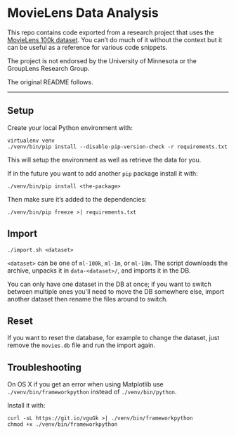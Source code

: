 # MovieLens Data Analysis

This repo contains code exported from a research project that uses the
[MovieLens 100k dataset](http://grouplens.org/datasets/movielens/). You can’t
do much of it without the context but it can be useful as a reference for
various code snippets.

The project is not endorsed by the University of Minnesota or the GroupLens
Research Group.

The original README follows.

-------------------------------------------------------------------------------

## Setup

Create your local Python environment with:

    virtualenv venv
    ./venv/bin/pip install --disable-pip-version-check -r requirements.txt

This will setup the environment as well as retrieve the data for you.

If in the future you want to add another `pip` package install it with:

    ./venv/bin/pip install <the-package>

Then make sure it’s added to the dependencies:

    ./venv/bin/pip freeze >| requirements.txt

## Import

    ./import.sh <dataset>

`<dataset>` can be one of `ml-100k`, `ml-1m`, or `ml-10m`. The script downloads
the archive, unpacks it in `data-<dataset>/`, and imports it in the DB.

You can only have one dataset in the DB at once; if you want to switch between
multiple ones you'll need to move the DB somewhere else, import another dataset
then rename the files around to switch.

## Reset

If you want to reset the database, for example to change the dataset, just
remove the `movies.db` file and run the import again.

## Troubleshooting

On OS X if you get an error when using Matplotlib use
`./venv/bin/frameworkpython` instead of `./venv/bin/python`.

Install it with:

    curl -sL https://git.io/vguGk >| ./venv/bin/frameworkpython
    chmod +x ./venv/bin/frameworkpython
